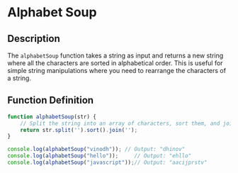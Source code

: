 # Alphabet Soup

## Description

The `alphabetSoup` function takes a string as input and returns a new string where all the characters are sorted in alphabetical order. This is useful for simple string manipulations where you need to rearrange the characters of a string.

## Function Definition

```javascript
function alphabetSoup(str) {
    // Split the string into an array of characters, sort them, and join them back into a string
    return str.split('').sort().join('');
}

console.log(alphabetSoup("vinodh")); // Output: "dhinov"
console.log(alphabetSoup("hello"));     // Output: "ehllo"
console.log(alphabetSoup("javascript"));// Output: "aacijprstv"